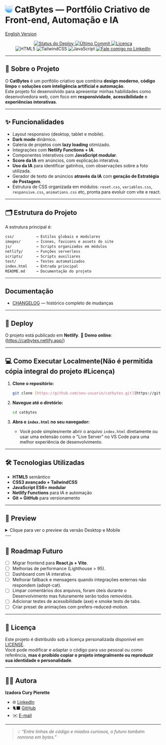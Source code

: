 # <img src="./images/favicon-32x32.png" width="24" height="24" /> CatBytes — Portfólio Criativo de Front-end, Automação e IA

[English Version](./README.en.md)

<p align="center">
  <a href="https://app.netlify.com/sites/catbytes/deploys">
    <img alt="Status do Deploy" src="https://img.shields.io/netlify/452e1169-5579-4b4d-969f-1d8e476441f6?style=for-the-badge&logo=netlify">
  </a>
  <a href="https://github.com/ipierette/CatBytes/commits/main">
    <img alt="Último Commit" src="https://img.shields.io/github/last-commit/ipierette/catbytes-portifolio?style=for-the-badge&logo=github&logoColor=white">
  </a>
  <a href="./LICENSE">
    <img alt="Licença" src="https://img.shields.io/badge/license-Custom-blue?style=for-the-badge">
  </a>
  <br />
  <img alt="HTML5" src="https://img.shields.io/badge/HTML5-E34F26?style=for-the-badge&logo=html5&logoColor=white">
  <img alt="TailwindCSS" src="https://img.shields.io/badge/Tailwind_CSS-38B2AC?style=for-the-badge&logo=tailwind-css&logoColor=white">
  <img alt="JavaScript" src="https://img.shields.io/badge/JavaScript-F7DF1E?style=for-the-badge&logo=javascript&logoColor=black">
  <a href="https://www.linkedin.com/in/izadora-cury-pierette-7a7754253">
    <img alt="Fale comigo no LinkedIn" src="https://img.shields.io/badge/-LinkedIn-0077B5?style=for-the-badge&logo=linkedin&logoColor=white">
  </a>
</p>

---

## 📖 Sobre o Projeto
O **CatBytes** é um portfólio criativo que combina **design moderno**, **código limpo** e **soluções com inteligência artificial e automação**.  
Este projeto foi desenvolvido para apresentar minhas habilidades como desenvolvedora web, com foco em **responsividade**, **acessibilidade** e **experiências interativas**.  

---

## ✨ Funcionalidades
- Layout responsivo (desktop, tablet e mobile).  
- **Dark mode** dinâmico.  
- Galeria de projetos com **lazy loading** otimizado.  
- Integrações com **Netlify Functions + IA**.  
- Componentes interativos com **JavaScript modular**.  
- **Score da IA** em anúncios, com explicação interativa.  
- **Uso da IA** para identificar gatinhos, com observações sobre a foto utilizada.
- Gerador de texto de anúncios **através da IA** com **geração de Estratégia de Postagem**.    
- Estrutura de CSS organizada em módulos: `reset.css`, `variables.css`, `responsive.css`, `animations.css` etc, pronta para evoluir com vite e react.  

---

## 🗂️ Estrutura do Projeto
A estrutura principal é:

```
css/          → Estilos globais e modulares
images/       → Ícones, favicons e assets do site
js/           → Scripts organizados em módulos
netlify/      → Funções serverless
scripts/      → Scripts auxiliares
test/         → Testes automatizados
index.html    → Entrada principal
README.md     → Documentação do projeto
```

---

## Documentação
- [CHANGELOG](./CHANGELOG.md) — histórico completo de mudanças
---

## 🚀 Deploy
O projeto está publicado em **Netlify**.
🔗 **Demo online**: (https://catbytes.netlify.app/)

---

## 💻 Como Executar Localmente(Não é permitida cópia integral do projeto #Licença)

1.  **Clone o repositório:**
    ```bash
    git clone [https://github.com/seu-usuario/catbytes.git](https://github.com/ipierette/catbytes-portifolio)
    ```

2.  **Navegue até o diretório:**
    ```bash
    cd catbytes
    ```

3.  **Abra o `index.html` no seu navegador:**
    - Você pode simplesmente abrir o arquivo `index.html` diretamente ou usar uma extensão como o "Live Server" no VS Code para uma melhor experiência de desenvolvimento.

---

## 🛠️ Tecnologias Utilizadas
- **HTML5** semântico  
- **CSS3 avançado + TailwindCSS**  
- **JavaScript ES6+ modular**  
- **Netlify Functions** para IA e automação  
- **Git + GitHub** para versionamento  

---

## 📸 Preview

<details>
  <summary>Clique para ver o preview da versão Desktop e Mobile</summary>

  ### Versão Desktop
  <img src="./images/desktop-catbytes.webp" alt="Preview Desktop">

  ### Versão Mobile
  <img src="./images/mobile-catbytes.webp" alt="Preview Mobile" width="400">
</details>
---

## 📌 Roadmap Futuro
- [ ] Migrar frontend para **React.js + Vite**.  
- [ ] Melhorias de performance (Lighthouse > 95).  
- [ ] Dashboard com IA interativa.  
- [ ] Melhorar fallback e mensagens quando integrações externas não respondem (adopt-cat).
- [ ] Limpar comentários dos arquivos, foram úteis durante o Desenvolvimento mas futuramente serão todos removidos.
- [ ] Adicionar testes de acessibilidade (axe) e smoke tests de tabs.
- [ ] Criar preset de animações com prefers-reduced-motion.
---

## 📜 Licença
Este projeto é distribuído sob a licença personalizada disponível em [LICENSE](./LICENSE).  
Você pode modificar e adaptar o código para uso pessoal ou como referência, **mas é proibido copiar o projeto integralmente ou reproduzir sua identidade e personalidade**.  

---

## 👩‍💻 Autora

**Izadora Cury Pierette**  

- 🌐 [LinkedIn](https://www.linkedin.com/in/izadora-cury-pierette-7a7754253)  
- 🐈‍⬛ [GitHub](https://github.com/ipierette)  
- ✉️ [E-mail](mailto:ipierette2@gmail.com)  

---

> 💡 _“Entre linhas de código e miados curiosos, o futuro também ronrona em bytes.”_
